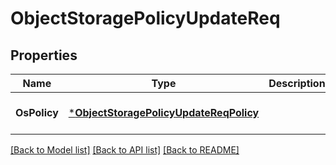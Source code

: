 # ObjectStoragePolicyUpdateReq

## Properties
Name | Type | Description | Notes
------------ | ------------- | ------------- | -------------
**OsPolicy** | [***ObjectStoragePolicyUpdateReqPolicy**](ObjectStoragePolicyUpdateReq_Policy.md) |  | [optional] [default to null]

[[Back to Model list]](../README.md#documentation-for-models) [[Back to API list]](../README.md#documentation-for-api-endpoints) [[Back to README]](../README.md)


